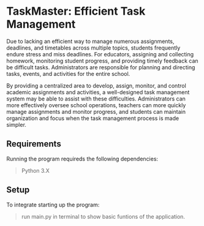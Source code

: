 # TaskMaster: Efficient Task Management
Due to lacking an efficient way to manage numerous assignments, deadlines, and timetables across multiple topics, students frequently endure stress and miss deadlines. For educators, assigning and collecting homework, monitoring student progress, and providing timely feedback can be difficult tasks. Administrators are responsible for planning and directing tasks, events, and activities for the entire school. 

By providing a centralized area to develop, assign, monitor, and control academic assignments and activities, a well-designed task management system may be able to assist with these difficulties. Administrators can more effectively oversee school operations, teachers can more quickly manage assignments and monitor progress, and students can maintain organization and focus when the task management process is made simpler. 

## Requirements
Running the program requireds the following dependencies:
> Python 3.X

## Setup
To integrate starting up the program:
> run main.py in terminal to show basic funtions of the application.

